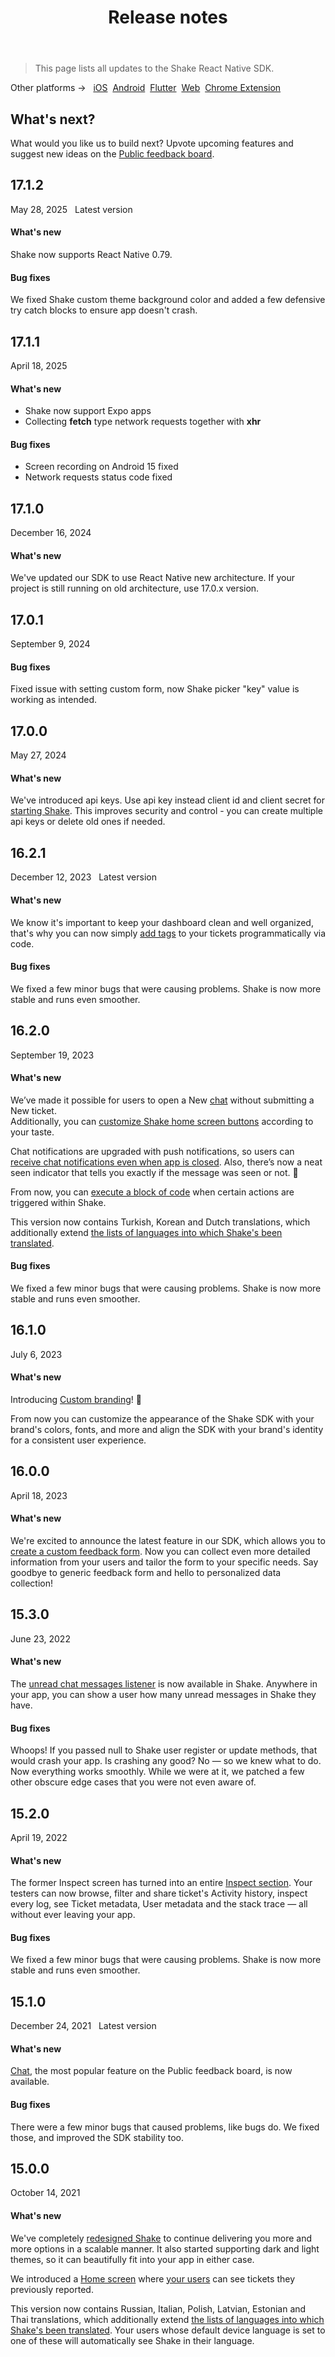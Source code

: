 ﻿---
id: releases
title: Release notes
---
>This page lists all updates to the Shake React Native SDK.

<p class="p2 mt-40">Other platforms → &nbsp;
<a href="/docs/ios/releases/">iOS</a>&nbsp; 
<a href="/docs/android/releases/">Android</a>&nbsp;
<a href="/docs/flutter/releases/">Flutter</a>&nbsp;  
<a href="/docs/web/releases/">Web</a>&nbsp;
<a href="/docs/chrome-extension/releases/">Chrome Extension</a>&nbsp;
</p>


## What's next?

What would you like us to build next? Upvote upcoming features and suggest new ideas on the [Public feedback board](https://feedback.shakebugs.com/).

## 17.1.2
<span class="tag-button">May 28, 2025</span>&nbsp;&nbsp;
<span class="tag-button green-tag-button">Latest version</span>

#### What's new

Shake now supports React Native 0.79.

#### Bug fixes

We fixed Shake custom theme background color and added a few defensive try catch blocks to ensure app doesn't crash.

## 17.1.1
<span class="tag-button">April 18, 2025</span>&nbsp;&nbsp;

#### What's new

- Shake now support Expo apps
- Collecting **fetch** type network requests together with **xhr**

#### Bug fixes

- Screen recording on Android 15 fixed
- Network requests status code fixed

## 17.1.0
<span class="tag-button">December 16, 2024</span>&nbsp;&nbsp;

#### What's new

We've updated our SDK to use React Native new architecture. 
If your project is still running on old architecture, use 17.0.x version.

## 17.0.1
<span class="tag-button">September 9, 2024</span>&nbsp;&nbsp;

#### Bug fixes

Fixed issue with setting custom form, now Shake picker "key" value is working as intended.

## 17.0.0
<span class="tag-button">May 27, 2024</span>&nbsp;&nbsp;

#### What's new

We've introduced api keys. Use api key instead client id and client secret for [starting Shake](/react/installation#initialize-shake).
This improves security and control - you can create multiple api keys or delete old ones if needed.

## 16.2.1
<span class="tag-button">December 12, 2023</span>&nbsp;&nbsp;
<span class="tag-button green-tag-button">Latest version</span>

#### What's new

We know it's important to keep your dashboard clean and well organized, that's why you can now simply [add tags](/react/configuration-and-data/ticket-tags) to your tickets programmatically via code.

#### Bug fixes

We fixed a few minor bugs that were causing problems. Shake is now more stable and runs even smoother.

## 16.2.0
<span class="tag-button">September 19, 2023</span>&nbsp;&nbsp;

#### What's new

We’ve made it possible for users to open a New [chat](/react/user-feedback/invoke) without submitting a New ticket.  
Additionally, you can [customize Shake home screen buttons](/react/configuration-and-data/home-screen) according to your taste.

Chat notifications are upgraded with push notifications, so users can [receive chat notifications even when app is closed](/react/users/chat#notifications).
Also, there’s now a neat seen indicator that tells you exactly if the message was seen or not. :rocket:

From now, you can  [execute a block of code](/react/configuration-and-data/callbacks) when certain actions are triggered within Shake.

This version now contains Turkish, Korean and Dutch translations, which additionally extend [the lists of languages into which Shake's been translated](https://help.shakebugs.com/en/articles/3392092-which-languages-has-shake-sdk-been-translated-to).

#### Bug fixes

We fixed a few minor bugs that were causing problems. Shake is now more stable and runs even smoother.

## 16.1.0
<span class="tag-button">July 6, 2023</span>&nbsp;&nbsp;

#### What's new

Introducing [Custom branding](/react/configuration-and-data/custom-branding)! 🎨️

From now you can customize the appearance of the Shake SDK with your brand's colors,
fonts, and more and align the SDK with your brand's identity for a consistent user experience.

## 16.0.0
<span class="tag-button">April 18, 2023</span>&nbsp;&nbsp;

#### What's new

We're excited to announce the latest feature in our SDK, which allows you to [create a custom feedback form](/react/configuration-and-data/custom-forms).
Now you can collect even more detailed information from your users and tailor the form to your specific needs.
Say goodbye to generic feedback form and hello to personalized data collection!

## 15.3.0
<span class="tag-button">June 23, 2022</span>&nbsp;&nbsp;

#### What's new
The [unread chat messages listener](/react/users/chat/#unread-messages) is now available in Shake. Anywhere in your app, you can show a user how many unread messages in Shake they have.

#### Bug fixes
Whoops! If you passed null to Shake user register or update methods, that would crash your app. Is crashing any good? No — so we knew what to do. Now everything works smoothly.
While we were at it, we patched a few other obscure edge cases that you were not even aware of. 

## 15.2.0
<span class="tag-button">April 19, 2022</span>&nbsp;&nbsp;

#### What's new
The former Inspect screen has turned into an entire [Inspect section](/react/shake-ui/inspect-section). Your testers can now browse, filter and share ticket's Activity history, inspect every log, see Ticket metadata, User metadata and the stack trace — all without ever leaving your app.

#### Bug fixes
We fixed a few minor bugs that were causing problems. Shake is now more stable and runs even smoother.

## 15.1.0
<span class="tag-button">December 24, 2021</span>&nbsp;&nbsp;
<span class="tag-button green-tag-button">Latest version</span>

#### What's new

[Chat](/react/shake-ui/chat-screen), the most popular feature on the Public feedback board, is now available.

#### Bug fixes

There were a few minor bugs that caused problems, like bugs do. We fixed those, and improved the SDK stability too.


## 15.0.0
<span class="tag-button">October 14, 2021</span>&nbsp;&nbsp;

#### What's new

We've completely [redesigned Shake](/react/shake-ui/home-screen) to continue delivering you more and more options in a scalable manner.
It also started supporting dark and light themes, so it can beautifully fit into your app in either case.

We introduced a [Home screen](/react/shake-ui/home-screen) where [your users](/react/users/overview) can see tickets they previously reported.

This version now contains Russian, Italian, Polish, Latvian, Estonian and Thai translations, which additionally extend [the lists of languages into which Shake's been translated](https://help.shakebugs.com/en/articles/3392092-which-languages-has-shake-sdk-been-translated-to). 
Your users whose default device language is set to one of these will automatically see Shake in their language.
